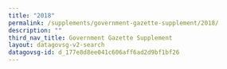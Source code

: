 ```yaml
---
title: "2018"
permalink: /supplements/government-gazette-supplement/2018/
description: ""
third_nav_title: Government Gazette Supplement
layout: datagovsg-v2-search
datagovsg-id: d_177e8d8ee041c606aff6ad2d9bf1bf26
---
```

